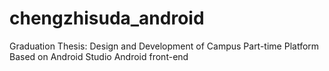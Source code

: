 # chengzhisuda_android
Graduation Thesis: Design and Development of Campus Part-time Platform Based on Android Studio
Android front-end
